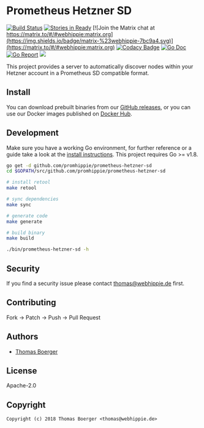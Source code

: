 # Prometheus Hetzner SD

[![Build Status](http://github.dronehippie.de/api/badges/promhippie/prometheus-hetzner-sd/status.svg)](http://github.dronehippie.de/promhippie/prometheus-hetzner-sd)
[![Stories in Ready](https://badge.waffle.io/promhippie/prometheus-hetzner-sd.svg?label=ready&title=Ready)](http://waffle.io/promhippie/prometheus-hetzner-sd)
[![Join the Matrix chat at https://matrix.to/#/#webhippie:matrix.org](https://img.shields.io/badge/matrix-%23webhippie-7bc9a4.svg)](https://matrix.to/#/#webhippie:matrix.org)
[![Codacy Badge](https://api.codacy.com/project/badge/Grade/87cbb93f28be43a2a871018f106bc286)](https://www.codacy.com/app/promhippie/prometheus-hetzner-sd?utm_source=github.com&amp;utm_medium=referral&amp;utm_content=promhippie/prometheus-hetzner-sd&amp;utm_campaign=Badge_Grade)
[![Go Doc](https://godoc.org/github.com/promhippie/prometheus-hetzner-sd?status.svg)](http://godoc.org/github.com/promhippie/prometheus-hetzner-sd)
[![Go Report](http://goreportcard.com/badge/github.com/promhippie/prometheus-hetzner-sd)](http://goreportcard.com/report/github.com/promhippie/prometheus-hetzner-sd)
[![](https://images.microbadger.com/badges/image/promhippie/prometheus-hetzner-sd.svg)](http://microbadger.com/images/promhippie/prometheus-hetzner-sd "Get your own image badge on microbadger.com")

This project provides a server to automatically discover nodes within your Hetzner account in a Prometheus SD compatible format.


## Install

You can download prebuilt binaries from our [GitHub releases](https://github.com/promhippie/prometheus-hetzner-sd/releases), or you can use our Docker images published on [Docker Hub](https://hub.docker.com/r/promhippie/prometheus-hetzner-sd/tags/).


## Development

Make sure you have a working Go environment, for further reference or a guide take a look at the [install instructions](http://golang.org/doc/install.html). This project requires Go >= v1.8.

```bash
go get -d github.com/promhippie/prometheus-hetzner-sd
cd $GOPATH/src/github.com/promhippie/prometheus-hetzner-sd

# install retool
make retool

# sync dependencies
make sync

# generate code
make generate

# build binary
make build

./bin/prometheus-hetzner-sd -h
```


## Security

If you find a security issue please contact thomas@webhippie.de first.


## Contributing

Fork -> Patch -> Push -> Pull Request


## Authors

* [Thomas Boerger](https://github.com/tboerger)


## License

Apache-2.0


## Copyright

```
Copyright (c) 2018 Thomas Boerger <thomas@webhippie.de>
```

